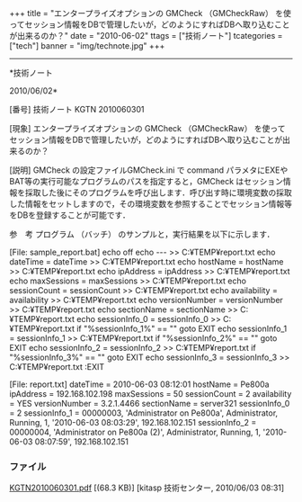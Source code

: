 ﻿+++
title = "エンタープライズオプションの GMCheck （GMCheckRaw） を使ってセッション情報をDBで管理したいが，どのようにすればDBへ取り込むことが出来るのか？"
date = "2010-06-02"
ttags = ["技術ノート"]
tcategories = ["tech"]
banner = "img/technote.jpg"
+++

-----------------------------------------------------------------------------------------------------------------------------

*技術ノート

2010/06/02*


[番号]
技術ノート KGTN 2010060301

[現象]
エンタープライズオプションの GMCheck （GMCheckRaw）
を使ってセッション情報をDBで管理したいが，どのようにすればDBへ取り込むことが出来るのか？

[説明]
GMCheck の設定ファイルGMCheck.ini で command
パラメタにEXEやBAT等の実行可能なプログラムのパスを指定すると，GMCheck
はセッション情報を採取した後にそのプログラムを呼び出します．呼び出す時に環境変数の採取した情報をセットしますので，その環境変数を参照することでセッション情報等をDBを登録することが可能です．

参　考
プログラム （バッチ） のサンプルと，実行結果を以下に示します．

[File: sample_report.bat]
echo off
echo --- >> C:¥TEMP¥report.txt
echo dateTime = dateTime >> C:¥TEMP¥report.txt
echo hostName = hostName >> C:¥TEMP¥report.txt
echo ipAddress = ipAddress >> C:¥TEMP¥report.txt
echo maxSessions = maxSessions >> C:¥TEMP¥report.txt
echo sessionCount = sessionCount >> C:¥TEMP¥report.txt
echo availability = availability >> C:¥TEMP¥report.txt
echo versionNumber = versionNumber >> C:¥TEMP¥report.txt
echo sectionName = sectionName >> C:¥TEMP¥report.txt
echo sessionInfo_0 = sessionInfo_0 >> C:¥TEMP¥report.txt
if "%sessionInfo_1%" == "" goto EXIT
echo sessionInfo_1 = sessionInfo_1 >> C:¥TEMP¥report.txt
if "%sessionInfo_2%" == "" goto EXIT
echo sessionInfo_2 = sessionInfo_2 >> C:¥TEMP¥report.txt
if "%sessionInfo_3%" == "" goto EXIT
echo sessionInfo_3 = sessionInfo_3 >> C:¥TEMP¥report.txt
:EXIT

[File: report.txt]
dateTime = 2010-06-03 08:12:01
hostName = Pe800a
ipAddress = 192.168.102.198
maxSessions = 50
sessionCount = 2
availability = YES
versionNumber = 3.2.1.4466
sectionName = server321
sessionInfo_0 = 2
sessionInfo_1 = 00000003, 'Administrator on Pe800a', Administrator,
Running, 1, '2010-06-03 08:03:29', 192.168.102.151
sessionInfo_2 = 00000004, 'Administrator on Pe800a (2)',
Administrator, Running, 1, '2010-06-03 08:07:59', 192.168.102.151


### ファイル

 
 


[KGTN2010060301.pdf](http://techreport.kitasp.net/attachments/download/180/KGTN2010060301.pdf)
 [(68.3 KB)] [kitasp 技術センター, 2010/06/03
08:31]


 


 

